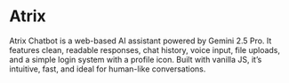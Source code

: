 # Atrix
Atrix Chatbot is a web-based AI assistant powered by Gemini 2.5 Pro. It features clean, readable responses, chat history, voice input, file uploads, and a simple login system with a profile icon. Built with vanilla JS, it’s intuitive, fast, and ideal for human-like conversations.       
